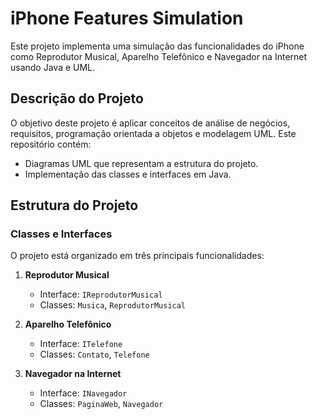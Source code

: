 # iPhone Features Simulation

Este projeto implementa uma simulação das funcionalidades do iPhone como Reprodutor Musical, Aparelho Telefônico e Navegador na Internet usando Java e UML.

## Descrição do Projeto

O objetivo deste projeto é aplicar conceitos de análise de negócios, requisitos, programação orientada a objetos e modelagem UML. Este repositório contém:

- Diagramas UML que representam a estrutura do projeto.
- Implementação das classes e interfaces em Java.

## Estrutura do Projeto

### Classes e Interfaces

O projeto está organizado em três principais funcionalidades:

1. **Reprodutor Musical**

   - Interface: `IReprodutorMusical`
   - Classes: `Musica`, `ReprodutorMusical`

2. **Aparelho Telefônico**

   - Interface: `ITelefone`
   - Classes: `Contato`, `Telefone`

3. **Navegador na Internet**
   - Interface: `INavegador`
   - Classes: `PaginaWeb`, `Navegador`
